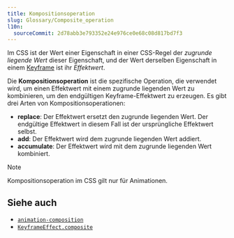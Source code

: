 ```yaml
---
title: Kompositionsoperation
slug: Glossary/Composite_operation
l10n:
  sourceCommit: 2d78abb3e793352e24e976ce0e68c08d817bd7f3
---
```


Im CSS ist der Wert einer Eigenschaft in einer CSS-Regel der _zugrunde liegende Wert_ dieser Eigenschaft, und der Wert derselben Eigenschaft in einem [Keyframe](/de/docs/Web/CSS/@keyframes) ist ihr _Effektwert_.

Die **Kompositionsoperation** ist die spezifische Operation, die verwendet wird, um einen Effektwert mit einem zugrunde liegenden Wert zu kombinieren, um den endgültigen Keyframe-Effektwert zu erzeugen. Es gibt drei Arten von Kompositionsoperationen:

- **replace**: Der Effektwert ersetzt den zugrunde liegenden Wert. Der endgültige Effektwert in diesem Fall ist der ursprüngliche Effektwert selbst.
- **add**: Der Effektwert wird dem zugrunde liegenden Wert addiert.
- **accumulate**: Der Effektwert wird mit dem zugrunde liegenden Wert kombiniert.

> [!NOTE]
> Kompositionsoperation im CSS gilt nur für Animationen.

## Siehe auch

- [`animation-composition`](/de/docs/Web/CSS/Reference/Properties/animation-composition)
- [`KeyframeEffect.composite`](/de/docs/Web/API/KeyframeEffect/composite)
